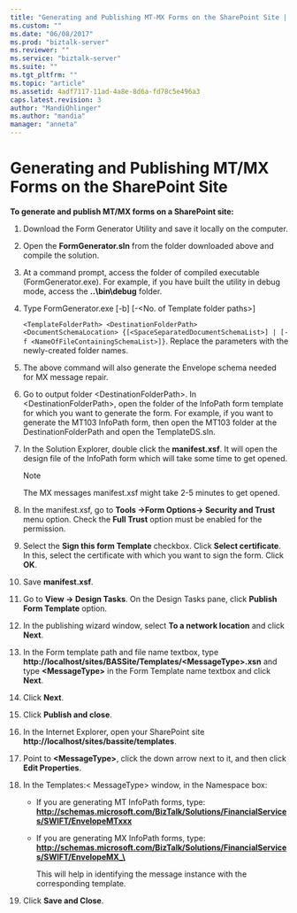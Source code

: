```yaml
---
title: "Generating and Publishing MT-MX Forms on the SharePoint Site | Microsoft Docs"
ms.custom: ""
ms.date: "06/08/2017"
ms.prod: "biztalk-server"
ms.reviewer: ""
ms.service: "biztalk-server"
ms.suite: ""
ms.tgt_pltfrm: ""
ms.topic: "article"
ms.assetid: 4adf7117-11ad-4a8e-8d6a-fd78c5e496a3
caps.latest.revision: 3
author: "MandiOhlinger"
ms.author: "mandia"
manager: "anneta"
---
```

# Generating and Publishing MT/MX Forms on the SharePoint Site
**To generate and publish MT/MX forms on a SharePoint site:**  
  
1.  Download the Form Generator Utility and save it locally on the computer.  
  
2.  Open the **FormGenerator.sln** from the folder downloaded above and compile the solution.  
  
3.  At a command prompt, access the folder of compiled executable (FormGenerator.exe). For example, if you have built the utility in debug mode, access the **..\bin\debug** folder.  
  
4.  Type FormGenerator.exe [-b] [-\<No. of Template folder paths>]  
  
     `<TemplateFolderPath> <DestinationFolderPath> <DocumentSchemaLocation> {[<SpaceSeparatedDocumentSchemaList>] | [-f <NameOfFileContainingSchemaList>]}`. Replace the parameters with the newly-created folder names.  
  
5.  The above command will also generate the Envelope schema needed for MX message repair.  
  
6.  Go to output folder \<DestinationFolderPath>. In \<DestinationFolderPath>, open the folder of the InfoPath form template for which you want to generate the form. For example, if you want to generate the MT103 InfoPath form, then open the MT103 folder at the DestinationFolderPath and open the TemplateDS.sln.  
  
7.  In the Solution Explorer, double click the **manifest.xsf**. It will open the design file of the InfoPath form which will take some time to get opened.  
  
    > [!NOTE]
    >  The MX messages manifest.xsf might take 2-5 minutes to get opened.  
  
8.  In the manifest.xsf, go to **Tools ->Form Options-> Security and Trust** menu option. Check the **Full Trust** option must be enabled for the permission.  
  
9. Select the **Sign this form Template** checkbox. Click **Select certificate**. In this, select the certificate with which you want to sign the form. Click **OK**.  
  
10. Save **manifest.xsf**.  
  
11. Go to **View -> Design Tasks**. On the Design Tasks pane, click **Publish Form Template** option.  
  
12. In the publishing wizard window, select **To a network location** and click **Next**.  
  
13. In the Form template path and file name textbox, type **http://localhost/sites/BASSite/Templates/\<MessageType>.xsn** and type **\<MessageType>** in the Form Template name textbox and click **Next**.  
  
14. Click **Next**.  
  
15. Click **Publish and close**.  
  
16. In the Internet Explorer, open your SharePoint site **http://localhost/sites/bassite/templates**.  
  
17. Point to **\<MessageType>**, click the down arrow next to it, and then click **Edit Properties**.  
  
18. In the Templates:\< MessageType> window, in the Namespace box:  
  
    -   If you are generating MT InfoPath forms, type: **http://schemas.microsoft.com/BizTalk/Solutions/FinancialServices/SWIFT/EnvelopeMTxxx**  
  
    -   If you are generating MX InfoPath forms, type: **http://schemas.microsoft.com/BizTalk/Solutions/FinancialServices/SWIFT/EnvelopeMX_\<MessageName>**  
  
         This will help in identifying the message instance with the corresponding template.  
  
19. Click **Save and Close**.